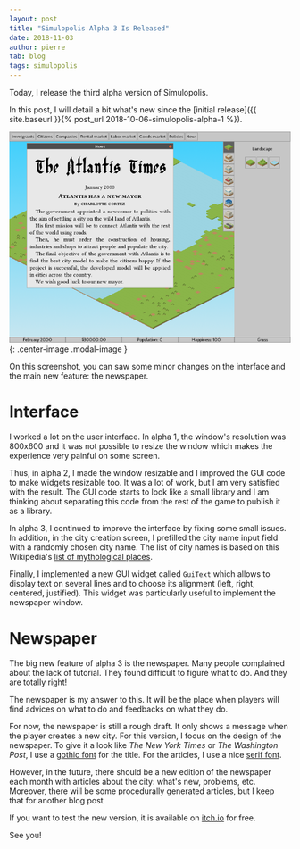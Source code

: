 ```yaml
---
layout: post
title: "Simulopolis Alpha 3 Is Released"
date: 2018-11-03
author: pierre
tab: blog
tags: simulopolis
---
```


Today, I release the third alpha version of Simulopolis.

In this post, I will detail a bit what's new since the [initial release]({{ site.baseurl }}{% post_url 2018-10-06-simulopolis-alpha-1 %}).

![Cover](/media/img/simulopolis-alpha-3/newspaper.png){: .center-image .modal-image }

On this screenshot, you can saw some minor changes on the interface and the main new feature: the newspaper.

<!--more-->

# Interface

I worked a lot on the user interface. In alpha 1, the window's resolution was 800x600 and it was not possible to resize the window which makes the experience very painful on some screen.

Thus, in alpha 2, I made the window resizable and I improved the GUI code to make widgets resizable too. It was a lot of work, but I am very satisfied with the result. The GUI code starts to look like a small library and I am thinking about separating this code from the rest of the game to publish it as a library.

In alpha 3, I continued to improve the interface by fixing some small issues. In addition, in the city creation screen, I prefilled the city name input field with a randomly chosen city name. The list of city names is based on this Wikipedia's [list of mythological places](https://en.wikipedia.org/wiki/List_of_mythological_places).

Finally, I implemented a new GUI widget called `GuiText` which allows to display text on several lines and to choose its alignment (left, right, centered, justified). This widget was particularly useful to implement the newspaper window.

# Newspaper

The big new feature of alpha 3 is the newspaper. Many people complained about the lack of tutorial. They found difficult to figure what to do. And they are totally right!

The newspaper is my answer to this. It will be the place when players will find advices on what to do and feedbacks on what they do.

For now, the newspaper is still a rough draft. It only shows a message when the player creates a new city. For this version, I focus on the design of the newspaper. To give it a look like *The New York Times* or *The Washington Post*, I use a [gothic font](https://www.dafont.com/julia-black.font) for the title. For the articles, I use a nice [serif font](https://www.dafont.com/linux-libertine.font).

However, in the future, there should be a new edition of the newspaper each month with articles about the city: what's new, problems, etc.  Moreover, there will be some procedurally generated articles, but I keep that for another blog post

If you want to test the new version, it is available on [itch.io](https://pvigier.itch.io/simulopolis) for free.

See you!
